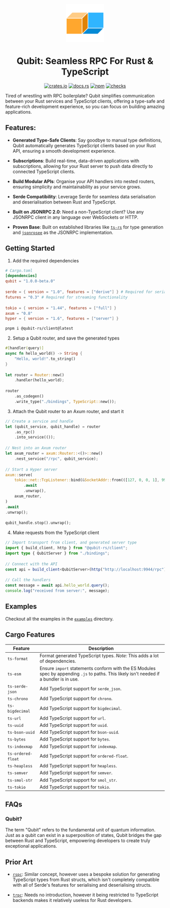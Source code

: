 <div align="center">
  <img src="./logo.png" alt="" width="120" />
  <h1>Qubit: Seamless RPC For Rust & TypeScript</h1>

  <a href="https://crates.io/crates/qubit"><img src="https://img.shields.io/crates/v/qubit" alt="crates.io" /></a>
  <a href="https://docs.rs/qubit/latest/qubit"><img src="https://img.shields.io/docsrs/qubit" alt="docs.rs" /></a>
  <a href="https://www.npmjs.com/package/@qubit-rs/client"><img src="https://img.shields.io/npm/v/%40qubit-rs%2Fclient" alt="npm" /></a>
  <a href="https://github.com/andogq/qubit/actions/workflows/checks.yml"><img src="https://github.com/andogq/qubit/actions/workflows/checks.yml/badge.svg" alt="checks" /></a>
</div>

Tired of wrestling with RPC boilerplate? Qubit simplifies communication between your Rust services
and TypeScript clients, offering a type-safe and feature-rich development experience, so you can
focus on building amazing applications.

## Features:

- **Generated Type-Safe Clients**: Say goodbye to manual type definitions, Qubit automatically
  generates TypeScript clients based on your Rust API, ensuring a smooth development experience.

- **Subscriptions**: Build real-time, data-driven applications with subscriptions, allowing for
  your Rust server to push data directly to connected TypeScript clients.

- **Build Modular APIs**: Organise your API handlers into nested routers, ensuring simplicity and
  maintainability as your service grows.

- **Serde Compatibility**: Leverage Serde for seamless data serialisation and deserialisation
  between Rust and TypeScript.

- **Built on JSONRPC 2.0**: Need a non-TypeScript client? Use any JSONRPC client in any language
  over WebSockets or HTTP.

- **Proven Base**: Built on established libraries like
  [`ts-rs`](https://github.com/Aleph-Alpha/ts-rs) for type generation and
  [`jsonrpsee`](https://github.com/paritytech/jsonrpsee) as the JSONRPC implementation.

## Getting Started

1. Add the required dependencies

```toml
# Cargo.toml
[dependencies]
qubit = "1.0.0-beta.0"

serde = { version = "1.0", features = ["derive"] } # Required for serialisable types
futures = "0.3" # Required for streaming functionality

tokio = { version = "1.44", features = ["full"] }
axum = "0.8"
hyper = { version = "1.6", features = ["server"] }
```

```bash
pnpm i @qubit-rs/client@latest
```

2. Setup a Qubit router, and save the generated types

```rs
#[handler(query)]
async fn hello_world() -> String {
    "Hello, world!".to_string()
}

let router = Router::new()
    .handler(hello_world);

router
    .as_codegen()
    .write_type("./bindings", TypeScript::new());
```

3. Attach the Qubit router to an Axum router, and start it

```rs
// Create a service and handle
let (qubit_service, qubit_handle) = router
    .as_rpc()
    .into_service(());

// Nest into an Axum router
let axum_router = axum::Router::<()>::new()
    .nest_service("/rpc", qubit_service);

// Start a Hyper server
axum::serve(
    tokio::net::TcpListener::bind(&SocketAddr::from(([127, 0, 0, 1], 9944)))
        .await
        .unwrap(),
    axum_router,
)
.await
.unwrap();

qubit_handle.stop().unwrap();
```

4. Make requests from the TypeScript client

```ts
// Import transport from client, and generated server type
import { build_client, http } from "@qubit-rs/client";
import type { QubitServer } from "./bindings";

// Connect with the API
const api = build_client<QubitServer>(http("http://localhost:9944/rpc"));

// Call the handlers
const message = await api.hello_world.query();
console.log("received from server:", message);
```

## Examples

Checkout all the examples in the [`examples`](./examples) directory.

## Cargo Features

| Feature            | Description                                                                                                                               |
|--------------------|-------------------------------------------------------------------------------------------------------------------------------------------|
| `ts-format`        | Format generated TypeScript types. *Note:* This adds a lot of dependencies.                                                               |
| `ts-esm`           | Ensure `import` statements conform with the ES Modules spec by appending `.js` to paths. This likely isn't needed if a bundler is in use. |
| `ts-serde-json`    | Add TypeScript support for `serde_json`.                                                                                                  |
| `ts-chrono`        | Add TypeScript support for `chrono`.                                                                                                      |
| `ts-bigdecimal`    | Add TypeScript support for `bigdecimal`.                                                                                                  |
| `ts-url`           | Add TypeScript support for `url`.                                                                                                         |
| `ts-uuid`          | Add TypeScript support for `uuid`.                                                                                                        |
| `ts-bson-uuid`     | Add TypeScript support for `bson-uuid`.                                                                                                   |
| `ts-bytes`         | Add TypeScript support for `bytes`.                                                                                                       |
| `ts-indexmap`      | Add TypeScript support for `indexmap`.                                                                                                    |
| `ts-ordered-float` | Add TypeScript support for `ordered-float`.                                                                                               |
| `ts-heapless`      | Add TypeScript support for `heapless`.                                                                                                    |
| `ts-semver`        | Add TypeScript support for `semver`.                                                                                                      |
| `ts-smol-str`      | Add TypeScript support for `smol_str`.                                                                                                    |
| `ts-tokio`         | Add TypeScript support for `tokio`.                                                                                                       |

## FAQs

### Qubit?

The term "Qubit" refers to the fundamental unit of quantum information. Just as a qubit can exist
in a superposition of states, Qubit bridges the gap between Rust and TypeScript, empowering
developers to create truly exceptional applications.

## Prior Art

- [`rspc`](https://github.com/oscartbeaumont/rspc): Similar concept, however uses a bespoke
solution for generating TypeScript types from Rust structs, which isn't completely compatible with
all of Serde's features for serialising and deserialising structs.

- [`trpc`](https://github.com/trpc/trpc): Needs no introduction, however it being restricted to
TypeScript backends makes it relatively useless for Rust developers.
